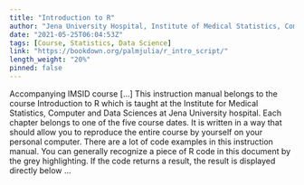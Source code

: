 ```yaml
---
title: "Introduction to R"
author: "Jena University Hospital, Institute of Medical Statistics, Computer and Data Sciences, Julia Palm (julia.palm@med.uni-jena.de)"
date: "2021-05-25T06:04:53Z"
tags: [Course, Statistics, Data Science]
link: "https://bookdown.org/palmjulia/r_intro_script/"
length_weight: "20%"
pinned: false
---
```


Accompanying IMSID course [...] This instruction manual belongs to the course Introduction to R which is taught at the Institute for Medical Statistics, Computer and Data Sciences at Jena University hospital. Each chapter belongs to one of the five course dates. It is written in a way that should allow you to reproduce the entire course by yourself on your personal computer. There are a lot of code examples in this instruction manual. You can generally recognize a piece of R code in this document by the grey highlighting. If the code returns a result, the result is displayed directly below ...
